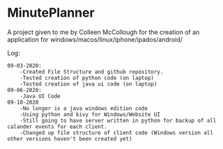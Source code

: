 # MinutePlanner
A project given to me by Colleen McCollough for the creation of an application for windows/macos/linux/iphone/ipados/android/

Log:

    09-03-2020:
        -Created File Structure and github repository.
        -Tested creation of python code (on laptop)
        -Tested creation of java ui code (on laptop)
    09-06-2020:
        -Java UI Code
    09-10-2020
        -No longer is a java windows edition code
        -Using python and kivy for Windows/Website UI
        -Still going to have server written in python for backup of all calander events for each client.
        -Changed up file structure of client code (Windows version all other versions haven't been created yet)
